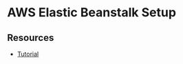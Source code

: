 # AWS Elastic Beanstalk Setup
## Resources
- [Tutorial](https://docs.aws.amazon.com/elasticbeanstalk/latest/dg/create_deploy_nodejs_express.html)


